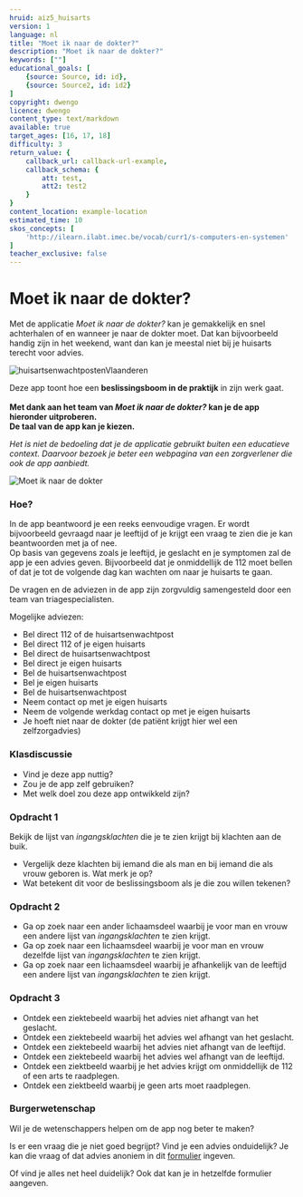 ```yaml
---
hruid: aiz5_huisarts
version: 1
language: nl
title: "Moet ik naar de dokter?"
description: "Moet ik naar de dokter?"
keywords: [""]
educational_goals: [
    {source: Source, id: id}, 
    {source: Source2, id: id2}
]
copyright: dwengo
licence: dwengo
content_type: text/markdown
available: true
target_ages: [16, 17, 18]
difficulty: 3
return_value: {
    callback_url: callback-url-example,
    callback_schema: {
        att: test,
        att2: test2
    }
}
content_location: example-location
estimated_time: 10
skos_concepts: [
    'http://ilearn.ilabt.imec.be/vocab/curr1/s-computers-en-systemen'
]
teacher_exclusive: false
---
```


# Moet ik naar de dokter? 
Met de applicatie *Moet ik naar de dokter?* kan je gemakkelijk en snel achterhalen of en wanneer je naar de dokter moet. Dat kan bijvoorbeeld handig zijn in het weekend, want dan kan je meestal niet bij je huisarts terecht voor advies.

![huisartsenwachtpostenVlaanderen](https://github.com/user-attachments/assets/51b5bef2-1c31-49cb-9d98-87b4b19b5449)

Deze app toont hoe een **beslissingsboom in de praktijk** in zijn werk gaat.<br><br>
**Met dank aan het team van *Moet ik naar de dokter?* kan je de app hieronder uitproberen.<br>
De taal van de app kan je kiezen.**

*Het is niet de bedoeling dat je de applicatie gebruikt buiten een educatieve context. Daarvoor bezoek je beter een webpagina van een zorgverlener die ook de app aanbiedt.*

![Moet ik naar de dokter](@learning-object/org-dwengo-moet-ik-naar-de-dokter/nl/1)

### Hoe?
In de app beantwoord je een reeks eenvoudige vragen. Er wordt bijvoorbeeld gevraagd naar je leeftijd of je krijgt een vraag te zien die je kan beantwoorden met ja of nee.<br>
Op basis van gegevens zoals je leeftijd, je geslacht en je symptomen zal de app je een advies geven. Bijvoorbeeld dat je onmiddellijk de 112 moet bellen of dat je tot de volgende dag kan wachten om naar je huisarts te gaan. 

De vragen en de adviezen in de app zijn zorgvuldig samengesteld door een team van triagespecialisten.

Mogelijke adviezen: <br>
- Bel direct 112 of de huisartsenwachtpost
- Bel direct 112 of je eigen huisarts
- Bel direct de huisartsenwachtpost
- Bel direct je eigen huisarts
- Bel de huisartsenwachtpost
- Bel je eigen huisarts
- Bel de huisartsenwachtpost
- Neem contact op met je eigen huisarts
- Neem de volgende werkdag contact op met je eigen huisarts 
- Je hoeft niet naar de dokter  (de patiënt krijgt hier wel een zelfzorgadvies)
 
### Klasdiscussie
- Vind je deze app nuttig? 
- Zou je de app zelf gebruiken?
- Met welk doel zou deze app ontwikkeld zijn? 

### Opdracht 1
Bekijk de lijst van *ingangsklachten* die je te zien krijgt bij klachten aan de buik. 
- Vergelijk deze klachten bij iemand die als man en bij iemand die als vrouw geboren is. Wat merk je op? 
- Wat betekent dit voor de beslissingsboom als je die zou willen tekenen?

### Opdracht 2
- Ga op zoek naar een ander lichaamsdeel waarbij je voor man en vrouw een andere lijst van *ingangsklachten* te zien krijgt.
- Ga op zoek naar een lichaamsdeel waarbij je voor man en vrouw dezelfde lijst van *ingangsklachten* te zien krijgt.
- Ga op zoek naar een lichaamsdeel waarbij je afhankelijk van de leeftijd een andere lijst van *ingangsklachten* te zien krijgt.

### Opdracht 3
- Ontdek een ziektebeeld waarbij het advies niet afhangt van het geslacht. 
- Ontdek een ziektebeeld waarbij het advies wel afhangt van het geslacht. 
- Ontdek een ziektebeeld waarbij het advies niet afhangt van de leeftijd. 
- Ontdek een ziektebeeld waarbij het advies wel afhangt van de leeftijd. 
- Ontdek een ziektbeeld waarbij je het advies krijgt om onmiddellijk de 112 of een arts te raadplegen.
- Ontdek een ziektbeeld waarbij je geen arts moet raadplegen. 

### Burgerwetenschap
Wil je de wetenschappers helpen om de app nog beter te maken? 

Is er een vraag die je niet goed begrijpt? Vind je een advies onduidelijk?
Je kan die vraag of dat advies anoniem in dit [formulier](https://forms.gle/jrxwbBbNCkd1t1Mf9) ingeven. 

Of vind je alles net heel duidelijk? Ook dat kan je in hetzelfde formulier aangeven. 
